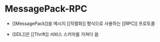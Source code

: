 # MessagePack-RPC

- [[MessagePack]]을 메시지 [[직렬화]] 형식으로 사용하는 [[RPC]] 프로토콜

- [[IDL]]은 [[Thrift]] 서비스 스키마를 가져다 씀
